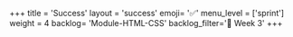 +++
title = 'Success'
layout = 'success'
emoji= '✅'
menu_level = ['sprint']
weight = 4
backlog= 'Module-HTML-CSS'
backlog_filter='📅 Week 3'
+++
